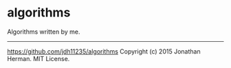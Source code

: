 # algorithms

Algorithms written by me.

___

https://github.com/jdh11235/algorithms
Copyright (c) 2015 Jonathan Herman. MIT License.
